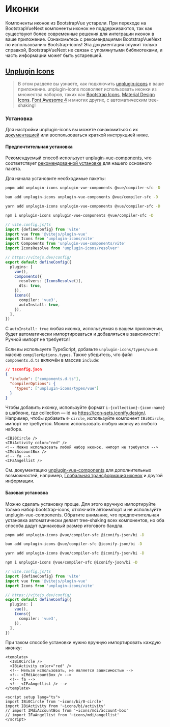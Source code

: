 # Иконки

<BAlert variant="danger" :model-value="true" class="my-5">

Компоненты иконок из BootstrapVue устарели. При переходе на BootstrapVueNext компоненты иконок не поддерживаются, так как существуют более современные решения для интеграции иконок в ваше приложение. Ознакомьтесь с рекомендациями BootstrapVueNext по использованию Bootstrap-icons! Эта документация служит только справкой, BootstrapVueNext не связан с упомянутыми библиотеками, и часть информации может быть устаревшей.

</BAlert>

## [Unplugin Icons](https://github.com/antfu/unplugin-icons)

> В этом разделе вы узнаете, как подключить [unplugin-icons](https://github.com/antfu/unplugin-icons) в ваше приложение. unplugin-icons позволяет использовать иконки из множества наборов, таких как [Bootstrap Icons](https://icon-sets.iconify.design/bi/), [Material Design Icons](https://icon-sets.iconify.design/mdi/), [Font Awesome 4](https://icon-sets.iconify.design/fa/) и многих других, с автоматическим tree-shaking!

### Установка

Для настройки unplugin-icons вы можете ознакомиться с их [документацией](https://github.com/antfu/unplugin-icons) или воспользоваться краткой инструкцией ниже.

#### Предпочтительная установка

Рекомендуемый способ использует [unplugin-vue-components](https://github.com/antfu/unplugin-vue-components), что соответствует [рекомендованной установке](../docs#install) для нашего основного пакета.

Для начала установите необходимые пакеты:

<ClientOnly>
<BTabs v-model="codePreference" class="mb-3">
  <BTab title="PNPM">

  <BCard class="bg-body-tertiary">

```bash
pnpm add unplugin-icons unplugin-vue-components @vue/compiler-sfc -D
```

  </BCard>

  </BTab>
  <BTab title="BUN">

  <BCard class="bg-body-tertiary">

```bash
bun add unplugin-icons unplugin-vue-components @vue/compiler-sfc -D
```

  </BCard>

  </BTab>
  <BTab title="YARN">

  <BCard class="bg-body-tertiary">

```bash
yarn add unplugin-icons unplugin-vue-components @vue/compiler-sfc -D
```

  </BCard>

  </BTab>
  <BTab title="NPM">

  <BCard class="bg-body-tertiary">

```bash
npm i unplugin-icons unplugin-vue-components @vue/compiler-sfc -D
```

  </BCard>

  </BTab>
</BTabs>
</ClientOnly>

<BCard class="bg-body-tertiary">

```ts
// vite.config.js/ts
import {defineConfig} from 'vite'
import vue from '@vitejs/plugin-vue'
import Icons from 'unplugin-icons/vite'
import Components from 'unplugin-vue-components/vite'
import IconsResolve from 'unplugin-icons/resolver'

// https://vitejs.dev/config/
export default defineConfig({
  plugins: [
    vue(),
    Components({
      resolvers: [IconsResolve()],
      dts: true,
    }),
    Icons({
      compiler: 'vue3',
      autoInstall: true,
    }),
  ],
})
```

</BCard>

С `autoInstall: true` любая иконка, используемая в вашем приложении, будет автоматически импортироваться и добавляться в зависимости! Ручной импорт не требуется!

Если вы используете TypeScript, добавьте `unplugin-icons/types/vue` в массив `compilerOptions.types`. Также убедитесь, что файл `components.d.ts` включён в массив `include`:

<BCard class="bg-body-tertiary">

```json
// tsconfig.json
{
  "include": ["components.d.ts"],
  "compilerOptions": {
    "types": ["unplugin-icons/types/vue"]
  }
}
```

</BCard>

Чтобы добавить иконку, используйте формат `i-{collection}-{icon-name}` в шаблоне, где collection — id на <https://icon-sets.iconify.design/>. Например, чтобы добавить `0-circle`, используйте компонент `IBi0Circle`, импорт не требуется. Можно использовать любую иконку из любого набора.

<BCard class="bg-body-tertiary">

```vue-html
<IBi0Circle />
<IBiActivity color="red" />
<!-- Можно использовать любой набор иконок, импорт не требуется -->
<IMdiAccountBox />
<!-- fa -->
<IFaAngellist />
```

</BCard>

См. документацию [unplugin-vue-components](https://github.com/antfu/unplugin-vue-components) для дополнительных возможностей, например, [Глобальная трансформация иконок](https://github.com/antfu/unplugin-icons#global-custom-icon-transformation) и другой информации.

#### Базовая установка

Можно сделать установку проще. Для этого вручную импортируйте только набор bootstrap-icons, отключите автоимпорт и не используйте unplugin-vue-components. Обратите внимание, что предпочтительная установка автоматически делает tree-shaking всех компонентов, но оба способа дадут одинаковый размер итогового бандла.

<ClientOnly>
<BTabs v-model="codePreference" class="mb-3">
  <BTab title="PNPM">

  <BCard class="bg-body-tertiary">

```bash
pnpm add unplugin-icons @vue/compiler-sfc @iconify-json/bi -D
```

  </BCard>

  </BTab>
  <BTab title="BUN">

  <BCard class="bg-body-tertiary">

```bash
bun add unplugin-icons @vue/compiler-sfc @iconify-json/bi -D
```

  </BCard>

  </BTab>
  <BTab title="YARN">

  <BCard class="bg-body-tertiary">

```bash
yarn add unplugin-icons @vue/compiler-sfc @iconify-json/bi -D
```

  </BCard>

  </BTab>
  <BTab title="NPM">

  <BCard class="bg-body-tertiary">

```bash
npm i unplugin-icons @vue/compiler-sfc @iconify-json/bi -D
```

  </BCard>

  </BTab>
</BTabs>
</ClientOnly>

<BCard class="bg-body-tertiary">

```ts
// vite.config.js/ts
import {defineConfig} from 'vite'
import vue from '@vitejs/plugin-vue'
import Icons from 'unplugin-icons/vite'

// https://vitejs.dev/config/
export default defineConfig({
  plugins: [
    vue(),
    Icons({
      compiler: 'vue3',
    }),
  ],
})
```

</BCard>

При таком способе установки нужно вручную импортировать каждую иконку:

<BCard class="bg-body-tertiary">

```vue
<template>
  <IBi0Circle />
  <IBiActivity color="red" />
  <!-- Нельзя использовать, не является зависимостью -->
  <!-- <IMdiAccountBox /> -->
  <!-- fa -->
  <!-- <IFaAngellist /> -->
</template>

<script setup lang="ts">
import IBi0Circle from '~icons/bi/0-circle'
import IBiActivity from '~icons/bi/activity'
// import IMdiAccountBox from '~icons/mdi/account-box'
// import IFaAngellist from '~icons/mdi/angellist'
</script>
```

</BCard>

<script setup lang="ts">
import {BCard, BCardBody, BTab, BTabs, BAlert} from 'bootstrap-vue-next'
import {useLocalStorage} from '@vueuse/core'

const codePreference = useLocalStorage('code-group-preference', 0)
</script>
